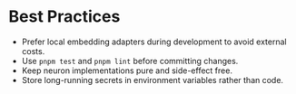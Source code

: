 # Best Practices

- Prefer local embedding adapters during development to avoid external costs.
- Use `pnpm test` and `pnpm lint` before committing changes.
- Keep neuron implementations pure and side-effect free.
- Store long-running secrets in environment variables rather than code.
